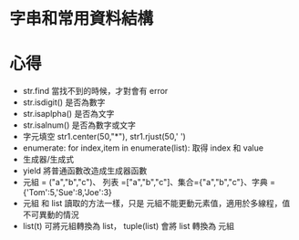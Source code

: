 # 字串和常用資料結構



# 心得

* str.find 當找不到的時候，才對會有 error
* str.isdigit() 是否為數字
* str.isaplpha() 是否為文字
* str.isalnum() 是否為數字或文字
* 字元填空 str1.center(50,"*"), str1.rjust(50,' ')
* enumerate: for index,item in enumerate(list):  取得 index 和 value
* 生成器/生成式
* yield 將普通函數改造成生成器函數
* 元組 = ("a","b","c")、 列表 =\["a","b","c"\]、集合={"a","b","c"}、字典 ={'Tom':5,'Sue':8,'Joe':3}
* 元組 和 list 讀取的方法一樣，只是 元組不能更動元素值，適用於多線程，值不可異動的情況
* list(t) 可將元組轉換為 list， tuple(list) 會將 list 轉換為 元組